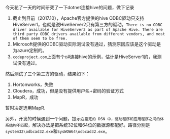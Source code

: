 今天花了一天的时间研究了一下dotnet连接hive的问题，做下记录

1. 截止到目前（2017.10），Apache官方提供的hive ODBC驱动只支持HiveServer1，也就是说HiveServer2只有第三方的驱动。`There is no ODBC driver available for HiveServer2 as part of Apache Hive. There are third party ODBC drivers available from different vendors, and most of them seem to be free.`
2. Microsoft提供的ODBC驱动实际测试没有通过，猜测原因应该是这个驱动是为azure定制的。
3. `codeproject.com`上面有个c#连接hive的示例，估计是HiveServer1的，我测试没有通过。

然后测试了三个第三方的驱动，结果如下：
1. Hortonworks，失败
2. Cloudera，成功，但是没有提供用户名+密码的验证方式
3. MapR，成功

暂时决定选用MapR.

另外，开发的时候遇到一个问题，提示`在指定的 DSN 中，驱动程序和应用程序之间的体系结构不匹配`，解决办法是把系统32位和64位的数据源都配好。路径分别是`system32\odbcad32.exe`和`SysWOW64\odbcad32.exe`。


